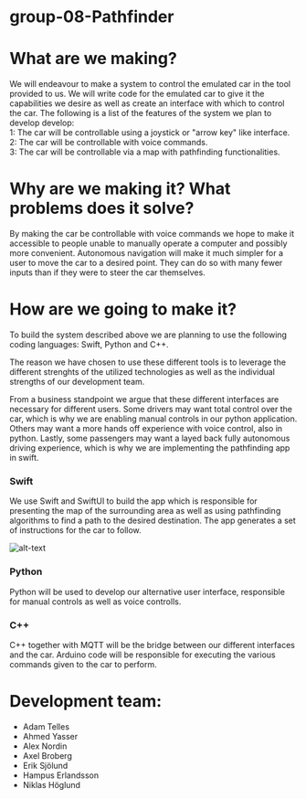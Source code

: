 # group-08-Pathfinder
# What are we making?

We will endeavour to make a system to control the emulated car in the tool provided to us. We will write code for the emulated car to give it the capabilities we desire as well as create an interface with which to control the car.
The following is a list of the features of the system we plan to develop develop: \
      1: The car will be controllable using a joystick or "arrow key" like interface. \
      2: The car will be controllable with voice commands. \
      3: The car will be controllable via a map with pathfinding functionalities.
      
# Why are we making it? What problems does it solve?

By making the car be controllable with voice commands we hope to make it accessible to people unable to manually operate a computer and possibly more convenient. Autonomous navigation will make it much simpler for a user to move the car to a desired point. They can do so with many fewer inputs than if they were to steer the car themselves.

# How are we going to make it?

To build the system described above we are planning to use the following coding languages: Swift, Python and C++.

The reason we have chosen to use these different tools is to leverage the different strenghts of the utilized technologies as well as the individual strengths of our development team.

From a business standpoint we argue that these different interfaces are necessary for different users. Some drivers may want total control over the car, which is why we are enabling manual controls in our python application. Others may want a more hands off experience with voice control, also in python. Lastly, some passengers may want a layed back fully autonomous driving experience, which is why we are implementing the pathfinding app in swift.

### Swift

We use Swift and SwiftUI to build the app which is responsible for presenting the map of the surrounding area as well as using pathfinding algorithms to find a path to the desired destination. The app generates a set of instructions for the car to follow.

![alt-text](https://github.com/DIT112-V21/group-08/blob/readme-update/Pathfinder%20iOS%20App/NodeMap.gif)

### Python

Python will be used to develop our alternative user interface, responsible for manual controls as well as voice controlls.

### C++

C++ together with MQTT will be the bridge between our different interfaces and the car. Arduino code will be responsible for executing the various commands given to the car to perform.

# Development team:

- Adam Telles
- Ahmed Yasser
- Alex Nordin
- Axel Broberg	
- Erik Sjölund 	
- Hampus Erlandsson  
- Niklas Höglund   
